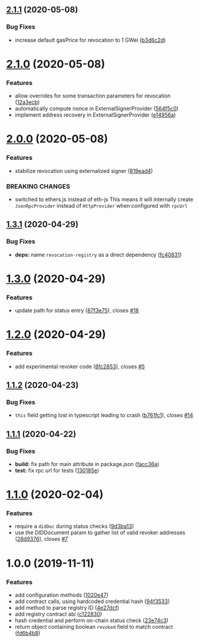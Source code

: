 ## [2.1.1](https://github.com/uport-project/ethr-status-registry/compare/2.1.0...2.1.1) (2020-05-08)


### Bug Fixes

* increase default gasPrice for revocation to 1 GWei ([b3d6c2d](https://github.com/uport-project/ethr-status-registry/commit/b3d6c2df458a1f9a0b7c2fcfc93edf35dd10a926))

# [2.1.0](https://github.com/uport-project/ethr-status-registry/compare/2.0.0...2.1.0) (2020-05-08)


### Features

* allow overrides for some transaction parameters for revocation ([12a3ecb](https://github.com/uport-project/ethr-status-registry/commit/12a3ecb884e35865402d913b74e2c2688efdcc14))
* automatically compute nonce in ExternalSignerProvider ([564f5c0](https://github.com/uport-project/ethr-status-registry/commit/564f5c0cf69ff18ee7c02dff52dacb5f04fa5a72))
* implement address recovery in ExternalSignerProvider ([e14956a](https://github.com/uport-project/ethr-status-registry/commit/e14956a3f986d6e2225b12a52ba47fe032e737e8))

# [2.0.0](https://github.com/uport-project/ethr-status-registry/compare/1.3.1...2.0.0) (2020-05-08)


### Features

* stabilize revocation using externalized signer ([819ead4](https://github.com/uport-project/ethr-status-registry/commit/819ead48641f665bfb64a10a67f73207e39e76a5))


### BREAKING CHANGES

* switched to ethers.js instead of eth-js
This means it will internally create `JsonRpcProvider` instead of `HttpProvider` when configured with `rpcUrl`

## [1.3.1](https://github.com/uport-project/ethr-status-registry/compare/1.3.0...1.3.1) (2020-04-29)


### Bug Fixes

* **deps:** name `revocation-registry` as a direct dependency ([fc40831](https://github.com/uport-project/ethr-status-registry/commit/fc40831af99969274dd02ae0a5677e005d3046cc))

# [1.3.0](https://github.com/uport-project/ethr-status-registry/compare/1.2.0...1.3.0) (2020-04-29)


### Features

* update path for status entry ([87f3e75](https://github.com/uport-project/ethr-status-registry/commit/87f3e756d49717184a7134244d02c2212cf95a13)), closes [#18](https://github.com/uport-project/ethr-status-registry/issues/18)

# [1.2.0](https://github.com/uport-project/ethr-status-registry/compare/1.1.2...1.2.0) (2020-04-29)


### Features

* add experimental revoker code ([6fc2853](https://github.com/uport-project/ethr-status-registry/commit/6fc2853ba21080dbd198f4e84e9213f3159e6435)), closes [#5](https://github.com/uport-project/ethr-status-registry/issues/5)

## [1.1.2](https://github.com/uport-project/ethr-status-registry/compare/1.1.1...1.1.2) (2020-04-23)


### Bug Fixes

* `this` field getting lost in typescript leading to crash ([b761fc1](https://github.com/uport-project/ethr-status-registry/commit/b761fc14deb015026acfdaafc88c290ab3652f0d)), closes [#14](https://github.com/uport-project/ethr-status-registry/issues/14)

## [1.1.1](https://github.com/uport-project/ethr-status-registry/compare/1.1.0...1.1.1) (2020-04-22)


### Bug Fixes

* **build:** fix path for main attribute in package.json ([facc36a](https://github.com/uport-project/ethr-status-registry/commit/facc36a6af9cd58939dad929d7184ed9bfb9ed8c))
* **test:** fix rpc url for tests ([130185e](https://github.com/uport-project/ethr-status-registry/commit/130185ea280de00c585124080b225f3942148cbb))

# [1.1.0](https://github.com/uport-project/ethr-status-registry/compare/1.0.0...1.1.0) (2020-02-04)


### Features

* require a `didDoc` during status checks ([9d3ba13](https://github.com/uport-project/ethr-status-registry/commit/9d3ba13430d001648b75694a40f1dc5dc03c887a))
* use the DIDDocument param to gather list of valid revoker addresses ([28d9376](https://github.com/uport-project/ethr-status-registry/commit/28d9376ea702cf8a668c29b332fe57862a03f452)), closes [#7](https://github.com/uport-project/ethr-status-registry/issues/7)

# 1.0.0 (2019-11-11)


### Features

* add configuration methods ([1020e47](https://github.com/uport-project/ethr-status-registry/commit/1020e478140b082d8dfb92444af1f8b39071abcc))
* add contract calls, using hardcoded credential hash ([94f3533](https://github.com/uport-project/ethr-status-registry/commit/94f35339d63fc584628997ac2b12dd8dc45d007f))
* add method to parse registry ID ([4e27dcf](https://github.com/uport-project/ethr-status-registry/commit/4e27dcf1bc4712a600378c81586b69a3ab7af1cb))
* add registry contract abi ([c122830](https://github.com/uport-project/ethr-status-registry/commit/c12283017af050730e6570b672288bb378b6bc3d))
* hash credential and perform on-chain status check ([23e74c3](https://github.com/uport-project/ethr-status-registry/commit/23e74c3788b1bcb7d80d81449c6f116791c6eb54))
* return object containing boolean `revoked` field to match contract ([fd6b4b8](https://github.com/uport-project/ethr-status-registry/commit/fd6b4b8a4dc51873cde3865cac5dd4395f91a240))
